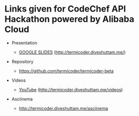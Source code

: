 # Links given for CodeChef API Hackathon powered by Alibaba Cloud

- Presentation
  - [GOOGLE SLIDES](https://docs.google.com/presentation/d/1KRNxb7YnfM4xiUJN8dNx1JnbeW0z4j8j8LeXmaCmdq8/edit#slide=id.gc6f73a04f_0_0)
  (http://termicoder.diveshuttam.me/)

- Repository
  - https://github.com/termicoder/termicoder-beta

- Videos
  - [YouTube](https://www.youtube.com/playlist?list=PLFkjosN0kO0Hn8umdK-XUIz5IlvUqB6VK)
   (http://termicoder.diveshuttam.me/videos)

- Asciinema
  - http://termicoder.diveshuttam.me/asciinema
